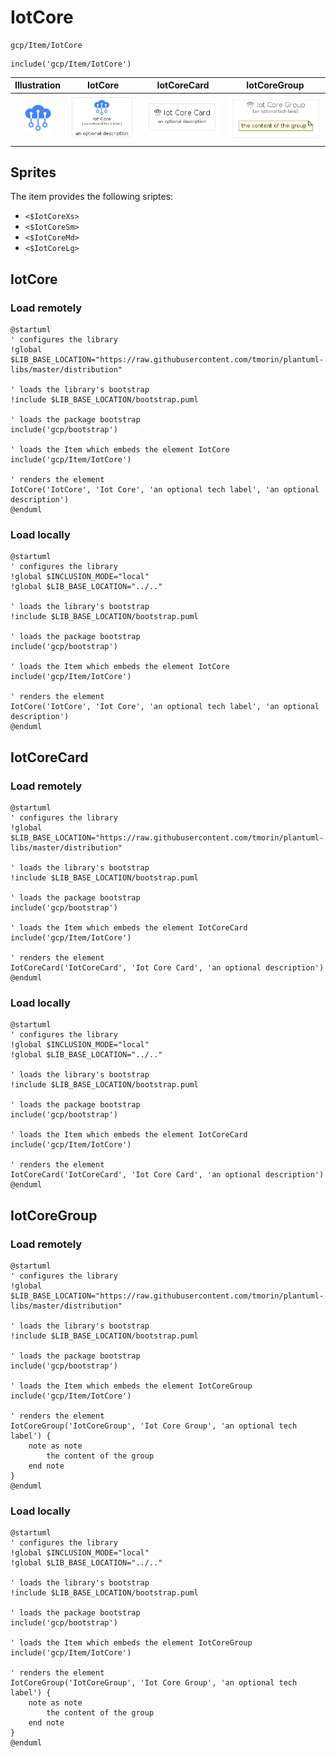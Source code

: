 # IotCore


```text
gcp/Item/IotCore
```

```text
include('gcp/Item/IotCore')
```



| Illustration | IotCore | IotCoreCard | IotCoreGroup |
| :---: | :---: | :---: | :---: |
| ![illustration for Illustration](../../gcp/Item/IotCore.png) | ![illustration for IotCore](../../gcp/Item/IotCore.Local.png) | ![illustration for IotCoreCard](../../gcp/Item/IotCoreCard.Local.png) | ![illustration for IotCoreGroup](../../gcp/Item/IotCoreGroup.Local.png) |



## Sprites
The item provides the following sriptes:

- `<$IotCoreXs>`
- `<$IotCoreSm>`
- `<$IotCoreMd>`
- `<$IotCoreLg>`





## IotCore

### Load remotely
```plantuml
@startuml
' configures the library
!global $LIB_BASE_LOCATION="https://raw.githubusercontent.com/tmorin/plantuml-libs/master/distribution"

' loads the library's bootstrap
!include $LIB_BASE_LOCATION/bootstrap.puml

' loads the package bootstrap
include('gcp/bootstrap')

' loads the Item which embeds the element IotCore
include('gcp/Item/IotCore')

' renders the element
IotCore('IotCore', 'Iot Core', 'an optional tech label', 'an optional description')
@enduml
```

### Load locally
```plantuml
@startuml
' configures the library
!global $INCLUSION_MODE="local"
!global $LIB_BASE_LOCATION="../.."

' loads the library's bootstrap
!include $LIB_BASE_LOCATION/bootstrap.puml

' loads the package bootstrap
include('gcp/bootstrap')

' loads the Item which embeds the element IotCore
include('gcp/Item/IotCore')

' renders the element
IotCore('IotCore', 'Iot Core', 'an optional tech label', 'an optional description')
@enduml
```

## IotCoreCard

### Load remotely
```plantuml
@startuml
' configures the library
!global $LIB_BASE_LOCATION="https://raw.githubusercontent.com/tmorin/plantuml-libs/master/distribution"

' loads the library's bootstrap
!include $LIB_BASE_LOCATION/bootstrap.puml

' loads the package bootstrap
include('gcp/bootstrap')

' loads the Item which embeds the element IotCoreCard
include('gcp/Item/IotCore')

' renders the element
IotCoreCard('IotCoreCard', 'Iot Core Card', 'an optional description')
@enduml
```

### Load locally
```plantuml
@startuml
' configures the library
!global $INCLUSION_MODE="local"
!global $LIB_BASE_LOCATION="../.."

' loads the library's bootstrap
!include $LIB_BASE_LOCATION/bootstrap.puml

' loads the package bootstrap
include('gcp/bootstrap')

' loads the Item which embeds the element IotCoreCard
include('gcp/Item/IotCore')

' renders the element
IotCoreCard('IotCoreCard', 'Iot Core Card', 'an optional description')
@enduml
```

## IotCoreGroup

### Load remotely
```plantuml
@startuml
' configures the library
!global $LIB_BASE_LOCATION="https://raw.githubusercontent.com/tmorin/plantuml-libs/master/distribution"

' loads the library's bootstrap
!include $LIB_BASE_LOCATION/bootstrap.puml

' loads the package bootstrap
include('gcp/bootstrap')

' loads the Item which embeds the element IotCoreGroup
include('gcp/Item/IotCore')

' renders the element
IotCoreGroup('IotCoreGroup', 'Iot Core Group', 'an optional tech label') {
    note as note
        the content of the group
    end note
}
@enduml
```

### Load locally
```plantuml
@startuml
' configures the library
!global $INCLUSION_MODE="local"
!global $LIB_BASE_LOCATION="../.."

' loads the library's bootstrap
!include $LIB_BASE_LOCATION/bootstrap.puml

' loads the package bootstrap
include('gcp/bootstrap')

' loads the Item which embeds the element IotCoreGroup
include('gcp/Item/IotCore')

' renders the element
IotCoreGroup('IotCoreGroup', 'Iot Core Group', 'an optional tech label') {
    note as note
        the content of the group
    end note
}
@enduml
```

